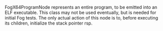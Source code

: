 FogX64ProgramNode represents an entire program, to be emitted into an ELF executable. This class may not be used eventually, but is needed for initial Fog tests. The only actual action of this node is to, before executing its children, initialize the stack pointer rsp.
